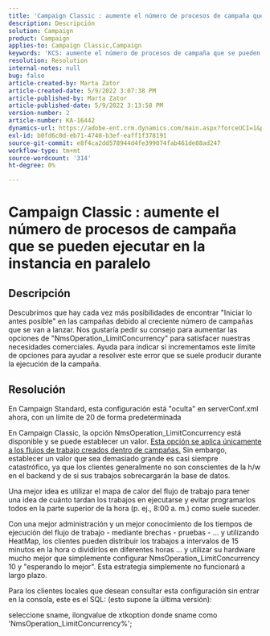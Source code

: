 ```yaml
---
title: 'Campaign Classic : aumente el número de procesos de campaña que se pueden ejecutar en la instancia en paralelo'
description: Descripción
solution: Campaign
product: Campaign
applies-to: Campaign Classic,Campaign
keywords: 'KCS: aumente el número de procesos de campaña que se pueden ejecutar en la instancia en paralelo'
resolution: Resolution
internal-notes: null
bug: false
article-created-by: Marta Zator
article-created-date: 5/9/2022 3:07:38 PM
article-published-by: Marta Zator
article-published-date: 5/9/2022 3:13:58 PM
version-number: 2
article-number: KA-16442
dynamics-url: https://adobe-ent.crm.dynamics.com/main.aspx?forceUCI=1&pagetype=entityrecord&etn=knowledgearticle&id=919ebec1-a9cf-ec11-a7b5-0022480a8e40
exl-id: b0fd6c0d-eb71-4740-b3ef-eaff1f378191
source-git-commit: e8f4ca2dd578944d4fe399074fab461de88ad247
workflow-type: tm+mt
source-wordcount: '314'
ht-degree: 0%

---
```


# Campaign Classic : aumente el número de procesos de campaña que se pueden ejecutar en la instancia en paralelo

## Descripción


Descubrimos que hay cada vez más posibilidades de encontrar &quot;Iniciar lo antes posible&quot; en las campañas debido al creciente número de campañas que se van a lanzar.
Nos gustaría pedir su consejo para aumentar las opciones de &quot;NmsOperation_LimitConcurrency&quot; para satisfacer nuestras necesidades comerciales.
Ayuda para indicar si incrementamos este límite de opciones para ayudar a resolver este error que se suele producir durante la ejecución de la campaña.


## Resolución


En Campaign Standard, esta configuración está &quot;oculta&quot; en serverConf.xml ahora, con un límite de 20 de forma predeterminada  

En Campaign Classic, la opción NmsOperation_LimitConcurrency está disponible y se puede establecer un valor. <u>Esta opción se aplica únicamente a los flujos de trabajo creados dentro de campañas.</u> Sin embargo, establecer un valor que sea demasiado grande es casi siempre catastrófico, ya que los clientes generalmente no son conscientes de la h/w en el backend y de si sus trabajos sobrecargarán la base de datos.

Una mejor idea es utilizar el mapa de calor del flujo de trabajo para tener una idea de cuánto tardan los trabajos en ejecutarse y evitar programarlos todos en la parte superior de la hora (p. ej., 8:00 a. m.) como suele suceder.

Con una mejor administración y un mejor conocimiento de los tiempos de ejecución del flujo de trabajo - mediante brechas - pruebas - ... y utilizando HeatMap, los clientes pueden distribuir los trabajos a intervalos de 15 minutos en la hora o dividirlos en diferentes horas ... y utilizar su hardware mucho mejor que simplemente configurar NmsOperation_LimitConcurrency 10 y &quot;esperando lo mejor&quot;. Esta estrategia simplemente no funcionará a largo plazo.





Para los clientes locales que desean consultar esta configuración sin entrar en la consola, este es el SQL: (esto supone la última versión):

seleccione sname, ilongvalue de xtkoption donde sname como &#39;NmsOperation_LimitConcurrency%&#39;;
